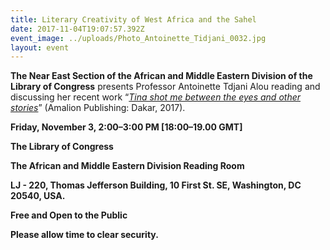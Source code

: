 ```yaml
---
title: Literary Creativity of West Africa and the Sahel
date: 2017-11-04T19:07:57.392Z
event_image: ../uploads/Photo_Antoinette_Tidjani_0032.jpg
layout: event
---
```

**The Near East Section of the African and Middle Eastern Division of the Library of Congress** presents Professor Antoinette Tdjani Alou reading and discussing her recent work “[_Tina shot me between the eyes and other stories_](http://www.amalion.net/catalogue_en/item/tina_shot_me_between_the_eyes_and_other_stories/)” (Amalion Publishing: Dakar, 2017).

**Friday, November 3, 2:00–3:00 PM \[18:00–19.00 GMT\]** 

**The Library of Congress**

**The African and Middle Eastern Division Reading Room**

**LJ - 220, Thomas Jefferson Building, 10 First St. SE, Washington, DC 20540, USA.**

**Free and Open to the Public**

**Please allow time to clear security.**